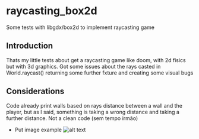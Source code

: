 # raycasting_box2d
Some tests with libgdx/box2d to implement raycasting game

## Introduction
Thats my little tests about get a raycasting game like doom, with 2d fisics but with 3d graphics. Got some issues about the rays casted in World.raycast() returning some further fxture and creating some visual bugs
## Considerations
Code already print walls based on rays distance between a wall and the player, but as I said, something is taking a wrong distance and taking a further distance. Not a clean code (sem tempo irmão)

- Put image example
![alt text](https://github.com/[username]/[reponame]/blob/[branch]/image.jpg?raw=true)
